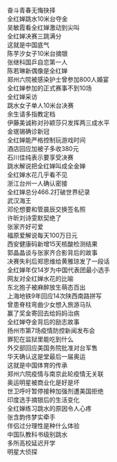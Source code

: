 奋斗青春无悔抉择  
全红婵跳水10米台夺金  
吴敏霞看全红婵激动到尖叫  
全红婵决赛三跳满分  
这就是中国底气  
陈芋汐女子10米台摘银  
张继科国乒自恋第一人  
陈若琳新偶像是全红婵  
郑州六院被感染护士曾参加800人婚宴  
全红婵参加的正式赛事不到10场  
全红婵采访  
跳水女子单人10米台决赛  
余生请多指教定档  
伊藤美诚称对孙颖莎只发挥两三成水平  
金珉锡确诊新冠  
全红婵能严格控制玩游戏时间  
酒店回应加被子多收380元  
石川佳纯表示要享受决赛  
跳水解说把全红婵叫成全金婵  
全红婵水花几乎看不见  
浙江台州一人确认密接  
全红婵总分466.2打破世界纪录  
武汉海王  
邓伦想要和管晨辰交换签名照  
许昕刘诗雯默契绝了  
张家齐好可爱  
福原爱解说每天100万日元  
西安健康码新增15天核酸检测结果  
郭晶晶谈与张家齐合影背后的故事  
决赛失利后郑思维给黄雅琼发了一段话  
全红婵年仅14岁为中国代表团最小选手  
网友对全红婵水花的比喻  
东北狍子被麻醉放生萌态百出  
上海地铁9年回应14次陕西南路拼写  
曾患脊柱弯曲少女想入旅游马队  
赢了奖金寄回去给妈妈治病  
全红婵夺金背后的励志故事  
扬州市第7场疫情防控新闻发布会  
罪犯在监狱里能吃到什么  
外交部回应美国务院批准对台军售  
华天确认这是堂最后一届奥运  
这就是中国体育的传承  
郑州六院疫情与南京此轮疫情无关联  
奥运明星被商业化是好是坏  
世卫呼吁暂停接种加强剂遭美国拒绝  
印度选手摘银后的生活变化  
全红婵练习跳水的原因令人心疼  
张含韵佟梦实牵手  
伴侣过分理性是种什么体验  
中国队教科书级别跳水  
多所高校延迟开学  
明星大侦探  
